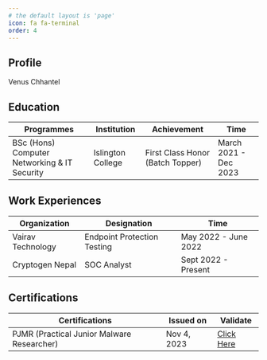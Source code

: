 ```yaml
---
# the default layout is 'page'
icon: fa fa-terminal
order: 4
---
```


## Profile

Venus Chhantel 

## Education

| Programmes | Institution | Achievement | Time |
|--|--|--|--|
| BSc (Hons) Computer Networking & IT Security | Islington College | First Class Honor (Batch Topper) | March 2021 - Dec 2023 |

## Work Experiences

|Organization| Designation | Time |
|--|--|--|
| Vairav Technology | Endpoint Protection Testing | May 2022 - June 2022 |
| Cryptogen Nepal | SOC Analyst | Sept 2022 - Present |

## Certifications

|Certifications| Issued on  | Validate |
|--|--|--|
| PJMR (Practical Junior Malware Researcher) | Nov 4, 2023 | [Click Here](https://www.credential.net/972263eb-7fde-4acd-93ab-568e38077b55#gs.1999s6) |

